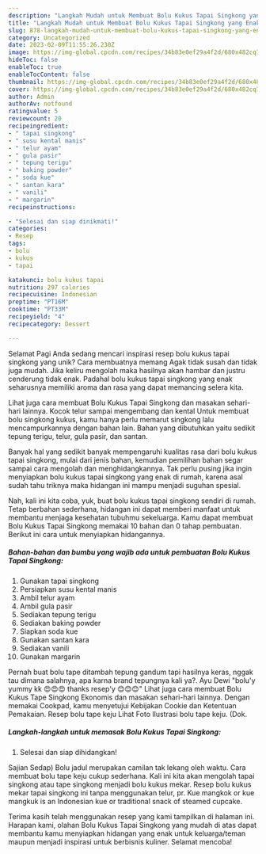 ```yaml
---
description: "Langkah Mudah untuk Membuat Bolu Kukus Tapai Singkong yang Enak"
title: "Langkah Mudah untuk Membuat Bolu Kukus Tapai Singkong yang Enak"
slug: 878-langkah-mudah-untuk-membuat-bolu-kukus-tapai-singkong-yang-enak
category: Uncategorized
date: 2023-02-09T11:55:26.230Z
image: https://img-global.cpcdn.com/recipes/34b83e0ef29a4f2d/680x482cq70/bolu-kukus-tapai-singkong-foto-resep-utama.jpg
hideToc: false
enableToc: true
enableTocContent: false
thumbnail: https://img-global.cpcdn.com/recipes/34b83e0ef29a4f2d/680x482cq70/bolu-kukus-tapai-singkong-foto-resep-utama.jpg
cover: https://img-global.cpcdn.com/recipes/34b83e0ef29a4f2d/680x482cq70/bolu-kukus-tapai-singkong-foto-resep-utama.jpg
author: Admin
authorAv: notfound
ratingvalue: 5
reviewcount: 20
recipeingredient:
- " tapai singkong"
- " susu kental manis"
- " telur ayam"
- " gula pasir"
- " tepung terigu"
- " baking powder"
- " soda kue"
- " santan kara"
- " vanili"
- " margarin"
recipeinstructions:

- "Selesai dan siap dinikmati!"
categories:
- Resep
tags:
- bolu
- kukus
- tapai

katakunci: bolu kukus tapai 
nutrition: 297 calories
recipecuisine: Indonesian
preptime: "PT16M"
cooktime: "PT33M"
recipeyield: "4"
recipecategory: Dessert

---
```



Selamat Pagi Anda sedang mencari inspirasi resep bolu kukus tapai singkong yang unik? Cara membuatnya memang Agak tidak susah dan tidak juga mudah. Jika keliru mengolah maka hasilnya akan hambar dan justru cenderung tidak enak. Padahal bolu kukus tapai singkong yang enak seharusnya memiliki aroma dan rasa yang dapat memancing selera kita.


Lihat juga cara membuat Bolu Kukus Tapai Singkong dan masakan sehari-hari lainnya. Kocok telur sampai mengembang dan kental Untuk membuat bolu singkong kukus, kamu hanya perlu memarut singkong lalu mencampurkannya dengan bahan lain. Bahan yang dibutuhkan yaitu sedikit tepung terigu, telur, gula pasir, dan santan.

Banyak hal yang sedikit banyak mempengaruhi kualitas rasa dari bolu kukus tapai singkong, mulai dari jenis bahan, kemudian pemilihan bahan segar sampai cara mengolah dan menghidangkannya. Tak perlu pusing jika ingin menyiapkan bolu kukus tapai singkong yang enak di rumah, karena asal sudah tahu triknya maka hidangan ini mampu menjadi suguhan spesial.


Nah, kali ini kita coba, yuk, buat bolu kukus tapai singkong sendiri di rumah. Tetap berbahan sederhana, hidangan ini dapat memberi manfaat untuk membantu menjaga kesehatan tubuhmu sekeluarga. Kamu dapat membuat Bolu Kukus Tapai Singkong memakai 10 bahan dan 0 tahap pembuatan. Berikut ini cara untuk menyiapkan hidangannya.

<!--inarticleads1-->

##### Bahan-bahan dan bumbu yang wajib ada untuk pembuatan Bolu Kukus Tapai Singkong:

1. Gunakan  tapai singkong
1. Persiapkan  susu kental manis
1. Ambil  telur ayam
1. Ambil  gula pasir
1. Sediakan  tepung terigu
1. Sediakan  baking powder
1. Siapkan  soda kue
1. Gunakan  santan kara
1. Sediakan  vanili
1. Gunakan  margarin


Pernah buat bolu tape ditambah tepung gandum tapi hasilnya keras, nggak tau dimana salahnya, apa karna brand tepungnya kali ya?. Ayu Dewi &#34;bolu&#39;y yummy kk 😍😍😍 thanks resep&#39;y 😊😊😊&#34; Lihat juga cara membuat Bolu Kukus Tape Singkong Ekonomis dan masakan sehari-hari lainnya. Dengan memakai Cookpad, kamu menyetujui Kebijakan Cookie dan Ketentuan Pemakaian. Resep bolu tape keju Lihat Foto Ilustrasi bolu tape keju. (Dok. 

<!--inarticleads2-->

##### Langkah-langkah untuk memasak Bolu Kukus Tapai Singkong:


1. Selesai dan siap dihidangkan!

Sajian Sedap) Bolu jadul merupakan camilan tak lekang oleh waktu. Cara membuat bolu tape keju cukup sederhana. Kali ini kita akan mengolah tapai singkong atau tape singkong menjadi bolu kukus mekar. Resep bolu kukus mekar tapai singkong ini tanpa menggunakan telur, pr. Kue mangkok or kue mangkuk is an Indonesian kue or traditional snack of steamed cupcake. 

Terima kasih telah menggunakan resep yang kami tampilkan di halaman ini. Harapan kami, olahan Bolu Kukus Tapai Singkong yang mudah di atas dapat membantu kamu menyiapkan hidangan yang enak untuk keluarga/teman maupun menjadi inspirasi untuk berbisnis kuliner. Selamat mencoba!
